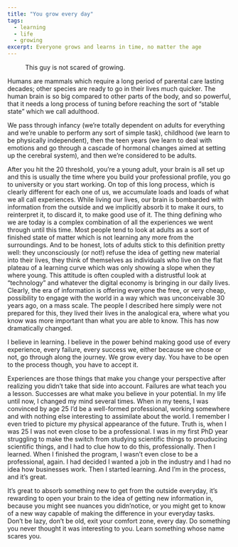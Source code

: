 ```yaml
---
title: "You grow every day"
tags:
  - learning
  - life
  - growing
excerpt: Everyone grows and learns in time, no matter the age
---
```


<figure style="width: 300px" class="align-left">
  <img src="{{ site.url }}{{site.posts_images_path}}tree.jpeg" alt="">
  <figcaption>This guy is not scared of growing.</figcaption>
</figure>

Humans are mammals which require a long period of parental care lasting decades; other species are ready to go in their lives much quicker.
The human brain is so big compared to other parts of the body, and so powerful, that it needs a long process of tuning before reaching the sort of “stable state” which we call adulthood.

We pass through infancy (we’re totally dependent on adults for everything and we’re unable to perform any sort of simple task), childhood (we learn to be physically independent), then the teen years (we learn to deal with emotions and go through a cascade of hormonal changes aimed at setting up the cerebral system), and then we’re considered to be adults.

After you hit the 20 threshold, you’re a young adult, your brain is all set up and this is usually the time where you build your professional profile, you go to university or you start working.
On top of this long process, which is clearly different for each one of us, we accumulate loads and loads of what we all call experiences. While living our lives, our brain is bombarded with information from the outside and we implicitly absorb it to make it ours, to reinterpret it, to discard it, to make good use of it.
The thing defining who we are today is a complex combination of all the experiences we went through until this time. Most people tend to look at adults as a sort of finished state of matter which is not learning any more from the surroundings. And to be honest, lots of adults stick to this definition pretty well: they unconsciously (or not!) refuse the idea of getting new material into their lives, they think of themselves as individuals who live on the flat plateau of a learning curve which was only showing a slope when they where young. This attitude is often coupled with a distrustful look at “technology” and whatever the digital economy is bringing in our daily lives. Clearly, the era of information is offering everyone the free, or very cheap, possibility to engage with the world in a way which was unconceivable 30 years ago, on a mass scale. The people I described here simply were not prepared for this, they lived their lives in the analogical era, where what you know was more important than what you are able to know. This has now dramatically changed.

I believe in learning. I believe in the power behind making good use of every experience, every failure, every success we, either because we chose or not, go through along the journey. We grow every day. You have to be open to the process though, you have to accept it.

Experiences are those things that make you change your perspective after realizing you didn’t take that side into account. Failures are what teach you a lesson. Successes are what make you believe in your potential.
In my life until now, I changed my mind several times. When in my teens, I was convinced by age 25 I’d be a well-formed professional, working somewhere and with nothing else interesting to assimilate about the world. I remember I even tried to picture my physical appearance of the future. Truth is, when I was 25 I was not even close to be a professional. I was in my first PhD year struggling to make the switch from studying scientific things to prouducing scientific things, and I had to clue how to do this, professionally. Then I learned. When I finished the program, I wasn’t even close to be a professional, again. I had decided I wanted a job in the industry and I had no idea how businesses work. Then I started learning. And I’m in the process, and it’s great.

It’s great to absorb something new to get from the outside everyday, it’s rewarding to open your brain to the idea of getting new information in, because you might see nuances you didn’notice, or you might get to know of a new way capable of making the difference in your everyday tasks. Don’t be lazy, don’t be old, exit your comfort zone, every day. Do something you never thought it was interesting to you. Learn something whose name scares you.
